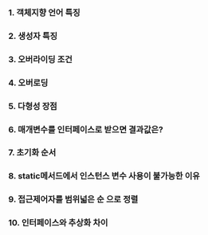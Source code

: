 ### 1. 객체지향 언어 특징



### 2. 생성자 특징



### 3. 오버라이딩 조건



### 4. 오버로딩



### 5. 다형성 장점



### 6. 매개변수를 인터페이스로 받으면 결과값은?



### 7. 초기화 순서



### 8. static메서드에서 인스턴스 변수 사용이 불가능한 이유



###  9. 접근제어자를 범위넓은 순 으로 정렬




### 10. 인터페이스와 추상화 차이 


<!--stackedit_data:
eyJoaXN0b3J5IjpbMTMyODI2MDQzNV19
-->